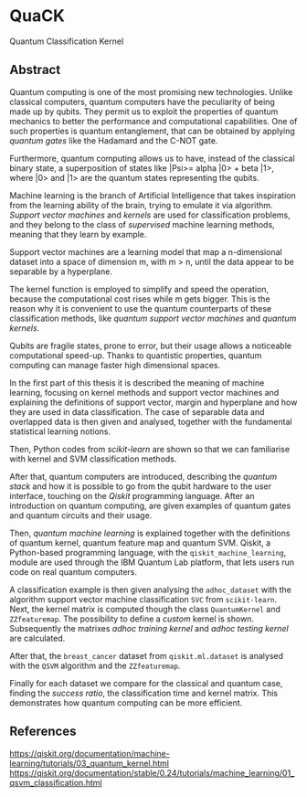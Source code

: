 # QuaCK  
Quantum Classification Kernel

## Abstract
Quantum computing is one of the most promising new technologies. Unlike classical computers, quantum computers have the peculiarity of being made up by qubits.
They permit us to exploit the properties of quantum mechanics to better the performance and computational capabilities. One of such properties is quantum entanglement, that can be obtained by applying *quantum gates* like the Hadamard and the C-NOT gate.


Furthermore, quantum computing allows us to have, instead of the classical binary state, a superposition of states like
|Psi>= alpha |0> + beta |1>,
where |0> and |1> are the quantum states representing the qubits.


Machine learning is the branch of Artificial Intelligence that takes inspiration from the learning ability of the brain, trying to emulate it via algorithm. 
*Support vector machines* and *kernels* are used for classification problems, and they belong to the class of *supervised* machine learning methods, meaning that they learn by example. 


Support vector machines are a learning model that map a n-dimensional dataset into a space of dimension m, with m > n, until the data appear to be separable by a hyperplane.


The kernel function is employed to simplify and speed the operation, because the computational cost rises while m gets bigger.
This is the reason why it is convenient to use the quantum counterparts of these classification methods, like *quantum support vector machines* and *quantum kernels*.  


Qubits are fragile states, prone to error, but their usage allows a noticeable computational speed-up. Thanks to quantistic properties, quantum computing can manage faster high dimensional spaces.


In the first part of this thesis it is described the meaning of machine learning, focusing on kernel methods and support vector machines and explaining the definitions of support vector, margin and hyperplane and how they are used in data classification.
The case of separable data and overlapped data is then given and analysed, together with the fundamental statistical learning notions. 


Then, Python codes  from *scikit-learn* are shown so that we can familiarise with kernel and SVM classification methods. 


After that, quantum computers are introduced, describing the *quantum stack* and how it is possible to go from the qubit hardware to the user interface, touching on the *Qiskit* programming language.
After an introduction on quantum computing, are given examples of quantum gates and quantum circuits and their usage.

Then, *quantum machine learning* is explained together with the definitions of quantum kernel, quantum feature map and quantum SVM.
 Qiskit, a Python-based programming language, with the ```qiskit_machine_learning```, module are used through the IBM Quantum Lab platform, that lets users run code on real quantum computers.


A classification example is then given analysing the ```adhoc_dataset``` with the algorithm support vector machine classification ```SVC``` from ```scikit-learn```.
Next, the kernel matrix is computed though the class ```QuantumKernel``` and ```ZZfeaturemap```. The possibility to define a *custom* kernel is shown. Subsequently the matrixes *adhoc training kernel* and *adhoc testing kernel* are calculated.


After that, the ```breast_cancer``` dataset from ```qiskit.ml.dataset``` is analysed with the ```QSVM``` algorithm and the ```ZZfeaturemap```.


Finally for each dataset we compare for the classical and quantum case, finding the *success ratio*, the classification time and kernel matrix. This demonstrates how quantum computing can be more efficient. 

## References

https://qiskit.org/documentation/machine-learning/tutorials/03_quantum_kernel.html
https://qiskit.org/documentation/stable/0.24/tutorials/machine_learning/01_qsvm_classification.html
